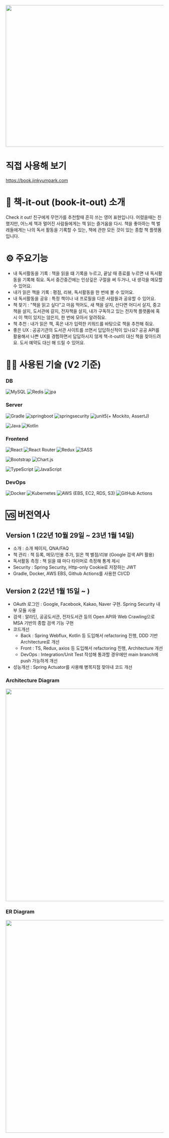 <p align="center">
  <img width="600" height="450" src="https://www.jinkyumpark.com/static/media/book-it-out.1b62adcff460809f72c7.png">  
</p>

# 직접 사용해 보기
https://book.jinkyumpark.com

# 📗 책-it-out (book-it-out) 소개
Check it out! 친구에게 무언가를 추천할때 흔히 쓰는 영어 표현입니다.
어렸을때는 친했지만, 어느세 책과 멀어진 사람들에게는 책 읽는 즐거움을 다시.
책을 좋아하는 책 벌레들에게는 나의 독서 활동을 기록할 수 있는,
책에 관한 모든 것이 있는 종합 책 플렛폼입니다.

# ⚙️ 주요기능
-   내 독서활동을 기록 : 책을 읽을 떄 기록을 누르고, 끝날 때 종료를 누르면 내 독서활동을 기록해 줘요. 독서 중간중간에는 인상깊은 구절을 써 두거나, 내 생각을 메모할 수 있어요.
-   내가 읽은 책을 기록 : 평점, 리뷰, 독서활동을 한 번에 볼 수 있어요.
-   내 독서활동을 공유 : 특정 책이나 내 프로필을 다른 사람들과 공유할 수 있어요.
-   책 찾기 : "책을 읽고 싶다"고 마음 먹어도, 새 책을 살지, 산다면 어디서 살지, 중고책을 살지, 도서관에 갈지, 전자책을 살지, 내가 구독하고 있는 전자책 플랫폼에 혹시 이 책이 있지는 않은지, 한 번에 모아서 알려줘요.
-   책 추천 : 내가 읽은 책, 혹은 내가 입력한 키워드를 바탕으로 책을 추천해 줘요.
-   좋은 UX : 공공기관의 도서관 사이트를 쓰면서 답답하신적이 있나요? 공공 API를 활용해서 나쁜 UX를 경험하면서 답답하시지 않게 책-it-out이 대신 책을 찾아드려요. 도서 예약도 대신 해 드릴 수 있어요.

# 🧑‍🔧 사용된 기술 (V2 기준)
### DB
![MySQL](https://img.shields.io/badge/mysql-%2300f.svg?style=for-the-badge&logo=mysql&logoColor=white)
![Redis](https://img.shields.io/badge/redis-%23DD0031.svg?style=for-the-badge&logo=redis&logoColor=white)
![jpa](https://img.shields.io/badge/JPA-%236DB33F.svg?style=for-the-badge&logo=spring&logoColor=white)

### Server
![Gradle](https://img.shields.io/badge/Gradle-02303A.svg?style=for-the-badge&logo=Gradle&logoColor=white)
![springboot](https://img.shields.io/badge/Springboot-6DB33F?style=for-the-badge&logo=SpringBoot&logoColor=white)
![springsecurity](https://img.shields.io/badge/Spring_Security-6DB33F?style=for-the-badge&logo=Spring-Security&logoColor=white)
![junit5](https://img.shields.io/badge/JUnit5-25A162?style=for-the-badge&logo=JUnit5&logoColor=white)(+ Mockito, AssertJ)

![Java](https://img.shields.io/badge/java-%23ED8B00.svg?style=for-the-badge&logo=java&logoColor=white)
![Kotlin](https://img.shields.io/badge/kotlin-%237F52FF.svg?style=for-the-badge&logo=kotlin&logoColor=white)

### Frontend
![React](https://img.shields.io/badge/react-%2320232a.svg?style=for-the-badge&logo=react&logoColor=%2361DAFB)
![React Router](https://img.shields.io/badge/React_Router-CA4245?style=for-the-badge&logo=react-router&logoColor=white)
![Redux](https://img.shields.io/badge/redux-%23593d88.svg?style=for-the-badge&logo=redux&logoColor=white)
![SASS](https://img.shields.io/badge/SASS-hotpink.svg?style=for-the-badge&logo=SASS&logoColor=white)

![Bootstrap](https://img.shields.io/badge/bootstrap-%23563D7C.svg?style=for-the-badge&logo=bootstrap&logoColor=white)
![Chart.js](https://img.shields.io/badge/chart.js-F5788D.svg?style=for-the-badge&logo=chart.js&logoColor=white)

![TypeScript](https://img.shields.io/badge/typescript-%23007ACC.svg?style=for-the-badge&logo=typescript&logoColor=white)
![JavaScript](https://img.shields.io/badge/javascript-%23323330.svg?style=for-the-badge&logo=javascript&logoColor=%23F7DF1E)

### DevOps
![Docker](https://img.shields.io/badge/docker-%230db7ed.svg?style=for-the-badge&logo=docker&logoColor=white)
![Kubernetes](https://img.shields.io/badge/kubernetes-%23326ce5.svg?style=for-the-badge&logo=kubernetes&logoColor=white)
![AWS](https://img.shields.io/badge/AWS-%23FF9900.svg?style=for-the-badge&logo=amazon-aws&logoColor=white) (EBS, EC2, RDS, S3)
![GitHub Actions](https://img.shields.io/badge/github%20actions-%232671E5.svg?style=for-the-badge&logo=githubactions&logoColor=white)

# 🆚 버전역사
## Version 1 (22년 10월 29일 ~ 23년 1월 14일)
-   소개 : 소개 페이지, QNA/FAQ
-   책 관리 : 책 등록, 메모/인용 추가, 읽은 책 별점/리뷰 (Google 검색 API 활용)
-   독서활동 측정 : 책 읽을 떄 마다 타이머로 측정해 통계 제시
-   Security : Spring Security, Http-only Cookie로 저장하는 JWT
-   Gradle, Docker, AWS EBS, Github Actions를 사용한 CI/CD

## Version 2 (22년 1월 15일 ~ )
-   OAuth 로그인 : Google, Facebook, Kakao, Naver 구현. Spring Security 내부 모듈 사용
-   검색 : 알라딘, 공공도서관, 전자도서관 등의 Open API와 Web Crawling으로 MSA 기반의 종합 검색 기능 구현
-   코드개선
    - Back : Spring Webflux, Kotlin 등 도입해서 refactoring 진행, DDD 기반 Architecture로 개선
    - Front : TS, Redux, axios 등 도입해서 refactoring 진행, Architecture 개선
    - DevOps : Integration/Unit Test 작성해 통과할 경우에만 main branch에 push 가능하게 개선
- 성능개선 : Spring Actuator를 사용해 병목지점 찾아내 코드 개선

### Architecture Diagram
<p align="center">
  <img width="900" height="675" src="https://user-images.githubusercontent.com/61900235/208791246-55ec74ce-200e-4ddf-9250-2634a54dd277.png">  
</p>

### ER Diagram
<p align="center">
  <img width="900" height="675" src="https://user-images.githubusercontent.com/61900235/208791254-e5cfce24-8fe4-4d60-9441-a37d324c42c0.png">  
</p>
